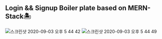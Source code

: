 ## Login && Signup Boiler plate based on MERN-Stack🏝

![스크린샷 2020-09-03 오후 5 44 42](https://user-images.githubusercontent.com/65662469/92092542-333f6680-ee0d-11ea-94ef-28390a93bf52.png)
![스크린샷 2020-09-03 오후 5 44 49](https://user-images.githubusercontent.com/65662469/92092548-34709380-ee0d-11ea-9095-d0c800a31879.png)
